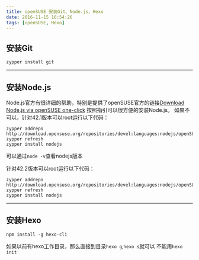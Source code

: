 ```yaml
---
title: openSUSE 安装Git、Node.js、Hexo
date: 2016-11-15 16:54:26
tags: [openSUSE, Hexo]
---
```


## 安装Git
`zypper install git`

---
## 安装Node.js
Node.js官方有很详细的帮助，特别是提供了openSUSE官方的链接[Download Node.js via openSUSE one-click](http://software.opensuse.org/download.html?project=devel%3Alanguages%3Anodejs&package=nodejs)
按照指引可以很方便的安装Node.js。
如果不可以，针对42.1版本可以root运行以下代码：
```
zypper addrepo http://download.opensuse.org/repositories/devel:languages:nodejs/openSUSE_Leap_42.1/devel:languages:nodejs.repo
zypper refresh
zypper install nodejs
```
可以通过`node -v`查看nodejs版本

针对42.2版本可以root运行以下代码：
```
zypper addrepo http://download.opensuse.org/repositories/devel:languages:nodejs/openSUSE_Leap_42.2/devel:languages:nodejs.repo
zypper refresh
zypper install nodejs
```

---
## 安装Hexo
`npm install -g hexo-cli`


如果以前有hexo工作目录，那么直接到目录`hexo g`,`hexo s`就可以
不能用`hexo init`


